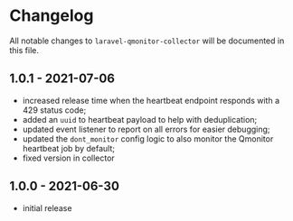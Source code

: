 # Changelog

All notable changes to `laravel-qmonitor-collector` will be documented in this file.

## 1.0.1 - 2021-07-06
- increased release time when the heartbeat endpoint responds with a 429 status code;
- added an `uuid` to heartbeat payload to help with deduplication;
- updated event listener to report on all errors for easier debugging;
- updated the `dont_monitor` config logic to also monitor the Qmonitor heartbeat job by default;
- fixed version in collector

## 1.0.0 - 2021-06-30
- initial release
